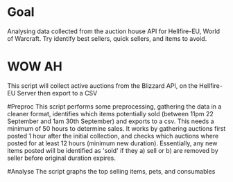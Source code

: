 # Goal
Analysing data collected from the auction house API for Hellfire-EU, World of Warcraft. Try identify best sellers, quick sellers, and items to avoid.

# WOW AH
This script will collect active auctions from the Blizzard API, on the Hellfire-EU Server then export to a CSV

#Preproc
This script performs some preprocessing, gathering the data in a cleaner format, identifies which items potentially sold (between 11pm 22 September and 1am 30th September) and exports to a csv. This needs a minimum of 50 hours to determine sales.
It works by gathering auctions first posted 1 hour after the initial collection, and checks which auctions where posted for at least 12 hours (minimum new duration). Essentially, any new items posted will be identified as 'sold' if they a) sell or b) are removed by seller before original duration expires. 

#Analyse
The script graphs the top selling items, pets, and consumables
